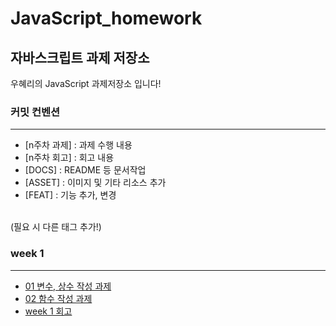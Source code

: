 # JavaScript_homework

## 자바스크립트 과제 저장소

우혜리의 JavaScript 과제저장소 입니다!

### 커밋 컨벤션

---

- [n주차 과제] : 과제 수행 내용
- [n주차 회고] : 회고 내용
- [DOCS] : README 등 문서작업
- [ASSET] : 이미지 및 기타 리소스 추가
- [FEAT] : 기능 추가, 변경

<br>
(필요 시 다른 태그 추가!)

### week 1

---

- [01 변수, 상수 작성 과제](./week1/01-variables.js)
- [02 함수 작성 과제](./week1/02-%20functions.js)
- [week 1 회고](./week1/week1_review.md)
